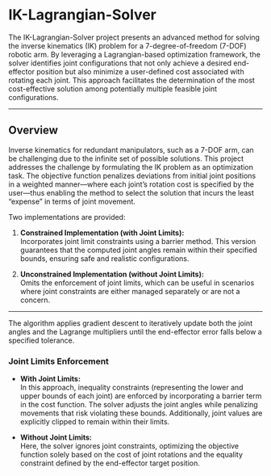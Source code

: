 # IK-Lagrangian-Solver

The IK-Lagrangian-Solver project presents an advanced method for solving the inverse kinematics (IK) problem for a 7-degree-of-freedom (7-DOF) robotic arm. By leveraging a Lagrangian-based optimization framework, the solver identifies joint configurations that not only achieve a desired end-effector position but also minimize a user-defined cost associated with rotating each joint. This approach facilitates the determination of the most cost-effective solution among potentially multiple feasible joint configurations.

---

## Overview

Inverse kinematics for redundant manipulators, such as a 7-DOF arm, can be challenging due to the infinite set of possible solutions. This project addresses the challenge by formulating the IK problem as an optimization task. The objective function penalizes deviations from initial joint positions in a weighted manner—where each joint’s rotation cost is specified by the user—thus enabling the method to select the solution that incurs the least “expense” in terms of joint movement.

Two implementations are provided:

1. **Constrained Implementation (with Joint Limits):**  
   Incorporates joint limit constraints using a barrier method. This version guarantees that the computed joint angles remain within their specified bounds, ensuring safe and realistic configurations.

2. **Unconstrained Implementation (without Joint Limits):**  
   Omits the enforcement of joint limits, which can be useful in scenarios where joint constraints are either managed separately or are not a concern.

---

The algorithm applies gradient descent to iteratively update both the joint angles and the Lagrange multipliers until the end-effector error falls below a specified tolerance.

### Joint Limits Enforcement

- **With Joint Limits:**  
  In this approach, inequality constraints (representing the lower and upper bounds of each joint) are enforced by incorporating a barrier term in the cost function. The solver adjusts the joint angles while penalizing movements that risk violating these bounds. Additionally, joint values are explicitly clipped to remain within their limits.

- **Without Joint Limits:**  
  Here, the solver ignores joint constraints, optimizing the objective function solely based on the cost of joint rotations and the equality constraint defined by the end-effector target position.
